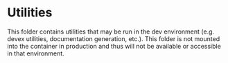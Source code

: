 # Utilities

This folder contains utilities that may be run in the dev environment (e.g. devex utilities, documentation generation, etc.).
This folder is not mounted into the container in production and thus will not be available or accessible in that environment.
